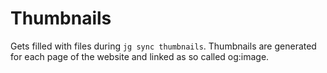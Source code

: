 # Thumbnails

Gets filled with files during `jg sync thumbnails`. Thumbnails are generated for each page of the website and linked as so called og:image.
